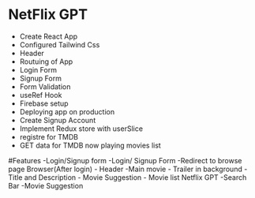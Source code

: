 # NetFlix GPT

- Create React App
- Configured Tailwind Css
- Header
- Routuing of App
- Login Form
- Signup Form
- Form Validation
- useRef Hook
- Firebase setup
- Deploying app on production
- Create Signup Account 
- Implement Redux store with userSlice
- registre for TMDB
- GET data for TMDB now playing movies list

#Features 
-Login/Signup form
    -Login/ Signup Form 
    -Redirect to browse page 
Browser(After login)
    - Header 
    -Main movie
        - Trailer in background 
        - Title and Description
        - Movie Suggestion
            - Movie list 
Netflix GPT
    -Search Bar
    -Movie Suggestion 


